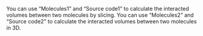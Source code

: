 You can use “Molecules1” and “Source code1” to calculate the interacted volumes between two molecules by slicing.
You can use “Molecules2” and “Source code2” to calculate the interacted volumes between two molecules in 3D.

